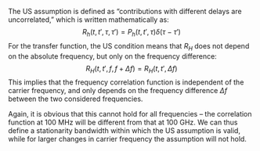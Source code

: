 The US assumption is defined as “contributions with different delays are uncorrelated,” which is written mathematically as:
$$
R_{h}(t,t',\tau,\tau')=P_{h}(t,t',\tau)\delta(\tau-\tau')
$$
For the transfer function, the US condition means that $R_{H}$ does not depend on the absolute frequency, but only on the frequency difference:
$$
R_{H}(t,t',f,f+\Delta f)=R_{H}(t,t',\Delta f)
$$
This implies that the frequency correlation function is independent of the carrier frequency, and only depends on the frequency difference $\Delta f$ between the two considered frequencies.

Again, it is obvious that this cannot hold for all frequencies – the correlation function at 100 MHz will be different from that at 100 GHz. We can thus define a stationarity bandwidth within which the US assumption is valid, while for larger changes in carrier frequency the assumption will not hold.